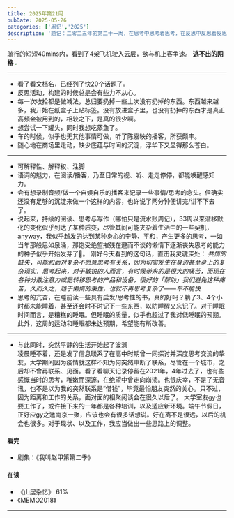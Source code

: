 ```yaml
---
title: 2025年第21周
pubDate: 2025-05-26
categories: ['周记','2025']
description: '题记：二零二五年的第二十一周，在思考中思考着思考，在反思中反思着反思。'
---
```


骑行的短短40mins内，看到了4架飞机驶入云层，欲与机上客争速。
**逃不出的网格**
<img src="https://12c3bda.webp.li/image-20250526220231928.png" style="zoom:25%;" />

---
- 看了看文档名，已经列了快20个话题了。
- 反思活动，构建的时候总是会有些力不从心。
- 每一次收拾都是做减法，总归要扔掉一些上次没有扔掉的东西。东西越来越多，我开始在纸盒子上贴标签。没有放进盒子里，也没有扔掉的东西才是真正高频会被用到的，相较之下，是真的很少啊。 
- 想尝试一下罐头，同时我想吃蒸鱼了。
- 车的时候，似乎也无其他事情可做，听了陈嘉映的播客，所获颇丰。
- 随心地在商场里走动，缺少底蕴与时间的沉淀，浮华下又显得那么苍白。
---

- 可解释性、解释权、注脚
- 语词的魅力，在阅读/播客，乃至日常的视、听、走走停停，都能唤醒感知力。
- 会有想录制音频/做一个自娱自乐的播客来记录一些事情/思考的念头。但确实还没有足够的沉淀来做一个这样的内容，也许说了两分钟便讲完/讲不下去了。
- 说起来，持续的阅读、思考与写作（哪怕只是流水账周记），33周以来潜移默化的变化似乎到达了某种质变，尽管其间可能夹杂着生活中的一些契机，anyway，我似乎越发的达到某种身心的宁静、平和，产生更多的思考，一如当年那般思如泉涌，那饱受绝望摧残在避而不谈的懒惰下逐渐丧失思考的能力的种子似乎开始发芽了🌱。
刚好今天看到的这句话，直击我灵魂深处：
*共情的缺失，可能和面对复杂不愿意思考有关系，因为切实发生在身边甚至身上的复杂现实，思考起来，对于敏锐的人而言，有时候带来的是很大的痛苦，而现在各种分散注意力或是转移思考的产品和设备，很好的「帮助」我们避免这种痛苦，久而久之，趋于懒惰的秉性，也就不再思考复杂了——车不能快*
- 思考的亢奋，在睡前读一些具有启发/思考性的书，真的好吗？躺了3、4个小时都未能睡着，甚至还会时不时记下一些东西，以防睡醒又忘记了。对于睡眠时间而言，是糟糕的睡眠。但睡眠的质量，似乎也超过了我对低睡眠的预期。此外，这周的运动和睡眠都未达预期，希望能有所改善。
---

- 与此同时，突然平静的生活开始起了波澜  
凌晨睡不着，还是发了信息联系了在高中时期曾一同探讨并深度思考交流的挚友，大学期间因为疫情就这样不知为何突然中断了联系，尽管在一个城市，之后却不曾再联系、见面。看了看聊天记录停留在2021年，4年过去了，也有些感慨当时的思考，稚嫩而深邃，在绝望中曾走向崩溃。也很庆幸，不是了无音讯，也不是以为我的突然联系是“借钱”，毕竟最怕朋友突然的关心。只不过，因为距离和工作的关系，面对面的相聚闲谈会在很久以后了。
大学室友gy也要工作了，或许接下来的一年都是各种培训，以及适应新环境。端午节假日，正好应gy之邀南京一聚，应该也会有很多话想说。好在离不是很远，以后的机会也很多。对于现状、以及工作，我应当做出一些思路上的调整。


#### 看完  
- 剧集：《我叫赵甲第第二季》

#### 在读  
- 《山居杂忆》 61%
- 《MEMO2018》
---


